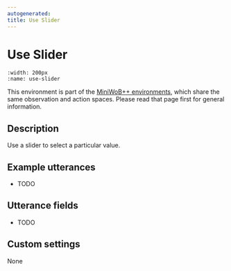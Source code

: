 ```yaml
---
autogenerated:
title: Use Slider
---
```


# Use Slider

```{figure} ../../_static/videos/miniwob/use-slider.gif 
:width: 200px
:name: use-slider
```

This environment is part of the <a href='..'>MiniWoB++ environments</a>, which share the same observation and action spaces. Please read that page first for general information.

## Description

Use a slider to select a particular value.

## Example utterances

* TODO

## Utterance fields

* TODO

## Custom settings

None
